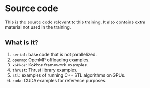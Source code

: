 # Source code

This is the source code relevant to this training. It also contains
extra material not used  in the training.


## What is it?

1. `serial`: base code that is not parallelized.
1. `openmp`: OpenMP offloading examples.
1. `kokkos`: Kokkos framework examples.
1. `thrust`: Thrust library examples.
1. `stl`: examples of running C++ STL algorithms on GPUs.
1. `cuda`: CUDA examples for reference purposes.
